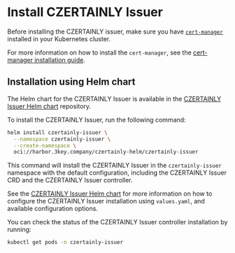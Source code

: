# Install CZERTAINLY Issuer

Before installing the CZERTAINLY issuer, make sure you have [`cert-manager`](https://cert-manager.io/docs/installation/) installed in your Kubernetes cluster.

For more information on how to install the `cert-manager`, see the [cert-manager installation guide](https://cert-manager.io/docs/installation/).

## Installation using Helm chart

The Helm chart for the CZERTAINLY Issuer is available in the [CZERTAINLY Issuer Helm chart](https://github.com/CZERTAINLY/CZERTAINLY-Cert-Manager-Issuer/tree/master/deploy/charts) repository.

To install the CZERTAINLY Issuer, run the following command:
```bash
helm install czertainly-issuer \
  --namespace czertainly-issuer \
  --create-namespace \
  oci://harbor.3key.company/czertainly-helm/czertainly-issuer
```

This command will install the CZERTAINLY Issuer in the `czertainly-issuer` namespace with the default configuration, including the CZERTAINLY Issuer CRD and the CZERTAINLY Issuer controller.

See the [CZERTAINLY Issuer Helm chart](https://github.com/CZERTAINLY/CZERTAINLY-Cert-Manager-Issuer/tree/master/deploy/charts) for more information on how to configure the CZERTAINLY Issuer installation using `values.yaml`, and available configuration options.

You can check the status of the CZERTAINLY Issuer controller installation by running:
```bash
kubectl get pods -n czertainly-issuer
```
